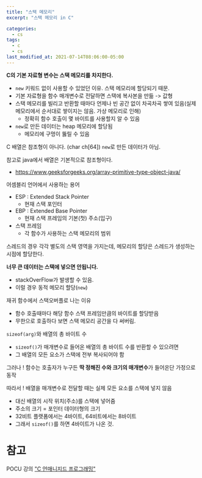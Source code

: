 ```yaml
---
title: "스택 메모리"
excerpt: "스택 메모리 in C"

categories:
  - cs
tags:
  - c
  - cs
last_modified_at: 2021-07-14T08:06:00-05:00
---
```


**C의 기본 자료형 변수는 스택 메모리를 차지한다.**

- `new` 키워드 없이 사용할 수 있었던 이유. 스택 메모리에 할당되기 때문.
- 기본 자료형을 함수 매개변수로 전달하면 스택에 복사본을 만듦 -> 값형
- 스택 메모리를 빌리고 반환할 때마다 언제나 빈 공간 없이 차곡차곡 쌓여 있음(실제 메모리에서 순서대로 쌓이지는 않음. 가상 메모리로 인해)
  - 정확히 함수 호출이 몇 바이트를 사용할지 알 수 있음
- `new`로 만든 데이터는 heap 메모리에 할당됨
  - 메모리에 구멍이 뚫릴 수 있음

C 배열은 참조형이 아니다. (char ch[64]) `new`로 만든 데이터가 아님.

참고로 java에서 배열은 기본적으로 참조형이다. 

- https://www.geeksforgeeks.org/array-primitive-type-object-java/

어셈블리 언어에서 사용하는 용어

- ESP : Extended Stack Pointer
  - 현재 스택 포인터
- EBP : Extended Base Pointer
  - 현재 스택 프레임의 기본(첫) 주소(입구)
- 스택 프레임
  - 각 함수가 사용하는 스택 메모리의 범위

스레드의 경우 각각 별도의 스택 영역을 가지는데, 메모리의 할당은 스레드가 생성하는 시점에 할당한다.

**너무 큰 데이터는 스택에 넣으면 안됩니다.**

- stackOverFlow가 발생할 수 있음.
- 이럴 경우 동적 메모리 할당(`new`)

재귀 함수에서 스택오버플로 나는 이유

- 함수 호출때마다 해당 함수 스택 프레임만큼의 바이트를 할당받음
- 무한으로 호출하다 보면 스택 메모리 공간을 다 써버림.

`sizeof(arg)`와 배열의 총 바이트 수

- `sizeof()`가 매개변수로 들어온 배열의 총 바이트 수를 반환할 수 있으려면
- 그 배열의 모든 요소가 스택에 전부 복사되어야 함

그러나 ! 함수는 호출자가 누구든 **딱 정해진 수와 크기의 매개변수**가 들어온단 가정으로 동작

따라서 ! 배열을 매개변수로 전달할 때는 실제 모든 요소를 스택에 넣지 않음

- 대신 배열의 시작 위치(주소)를 스택에 넣어줌
- 주소의 크기 = 포인터 데이터형의 크기
- 32비트 플랫폼에서는 4바이트, 64비트에서는 8바이트
- 그래서 `sizeof()`를 하면 4바이트가 나온 것.



# 참고

POCU 강의 ["C 언매니지드 프로그래밍"](https://pocu.academy/ko/Courses/COMP2200)
